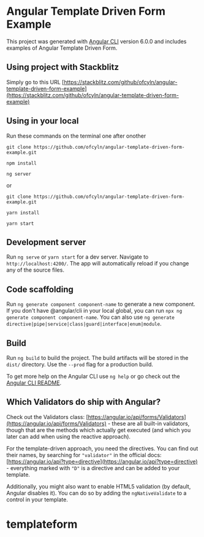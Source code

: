 # Angular Template Driven Form Example

This project was generated with [Angular CLI](https://github.com/angular/angular-cli) version 6.0.0 and includes examples of Angular Template Driven Form.

## Using project with Stackblitz

Simply go to this URL [https://stackblitz.com/github/ofcyln/angular-template-driven-form-example](https://stackblitz.com/github/ofcyln/angular-template-driven-form-example)

## Using in your local

Run these commands on the terminal one after onother

    git clone https://github.com/ofcyln/angular-template-driven-form-example.git

    npm install

    ng server

or

    git clone https://github.com/ofcyln/angular-template-driven-form-example.git

    yarn install

    yarn start

## Development server

Run `ng serve` or `yarn start` for a dev server. Navigate to `http://localhost:4200/`. The app will automatically reload if you change any of the source files.

## Code scaffolding

Run `ng generate component component-name` to generate a new component. If you don't have @angular/cli in your local global, you can run `npx ng generate component component-name`. You can also use `ng generate directive|pipe|service|class|guard|interface|enum|module`.

## Build

Run `ng build` to build the project. The build artifacts will be stored in the `dist/` directory. Use the `--prod` flag for a production build.

To get more help on the Angular CLI use `ng help` or go check out the [Angular CLI README](https://github.com/angular/angular-cli/blob/master/README.md).

## Which Validators do ship with Angular? 

Check out the Validators class: [https://angular.io/api/forms/Validators](https://angular.io/api/forms/Validators) - these are all built-in validators, though that are the methods which actually get executed (and which you later can add when using the reactive approach).

For the template-driven approach, you need the directives. You can find out their names, by searching for `"validator"` in the official docs: [https://angular.io/api?type=directive](https://angular.io/api?type=directive) - everything marked with `"D"` is a directive and can be added to your template.

Additionally, you might also want to enable HTML5 validation (by default, Angular disables it). You can do so by adding the `ngNativeValidate`  to a control in your template.
# templateform
